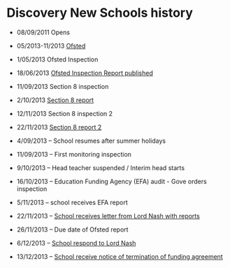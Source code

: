 Discovery New Schools history
===============

- 08/09/2011 Opens

- 05/2013-11/2013 [Ofsted](http://www.ofsted.gov.uk/inspection-reports/find-inspection-report/provider/ELS/137326)
- 1/05/2013 Ofsted Inspection
- 18/06/2013 [Ofsted Inspection Report published](http://www.ofsted.gov.uk/provider/files/2230493/urn/137326.pdf)

- 11/09/2013 Section 8 inspection
- 2/10/2013 [Section 8 report](http://www.ofsted.gov.uk/provider/files/2268949/urn/137326.pdf)

- 12/11/2013 Section 8 inspection 2
- 22/11/2013 [Section 8 report 2](http://www.ofsted.gov.uk/provider/files/2291661/urn/137326.pdf)

- 4/09/2013 – School resumes after summer holidays

- 11/09/2013 – First monitoring inspection
- 9/10/2013 – Head teacher suspended / Interim head starts
- 16/10/2013 – Education Funding Agency (EFA) audit - Gove orders inspection

- 5/11/2013 – school receives EFA report
- 22/11/2013 – [School receives letter from Lord Nash with reports](https://www.gov.uk/government/uploads/system/uploads/attachment_data/file/260566/Lord_Nash_to_Discovery_New_School_-_22_November_2013.pdf)
- 26/11/2013 – Due date of Ofsted report
- 6/12/2013 – [School respond to Lord Nash](http://www.discoverynewschool.org/actionstatement/Discovery%20New%20School%20-%20Response%20to%20Lord%20Nash.pdf)

- 13/12/2013 – [School receive notice of termination of funding agreement](https://www.gov.uk/government/uploads/system/uploads/attachment_data/file/265870/131213_Discovery_New_School_Chris_Cook.pdf)

